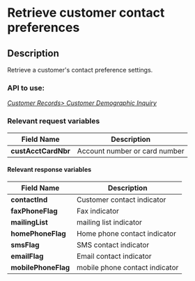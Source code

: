 # Retrieve customer contact preferences

## Description

Retrieve a customer's contact preference settings.

### API to use: 

*[Customer Records> Customer Demographic Inquiry](../api/?type=post&path=/fv_emea/v1/customerDemographicInquiry)*

### Relevant request variables

| Field Name          | Description                   |
|---------------------|-------------------------------|
| **custAcctCardNbr** | Account number or card number |

#### Relevant response variables

| Field Name          | Description                    |
|---------------------|--------------------------------|
| **contactInd**      | Customer contact indicator     |
| **faxPhoneFlag**    | Fax indicator                  |
| **mailingList**     | mailing list indicator         |
| **homePhoneFlag**   | Home phone contact indicator   |
| **smsFlag**         | SMS contact indicator          |
| **emailFlag**       | Email contact indicator        |
| **mobilePhoneFlag** | mobile phone contact indicator |
